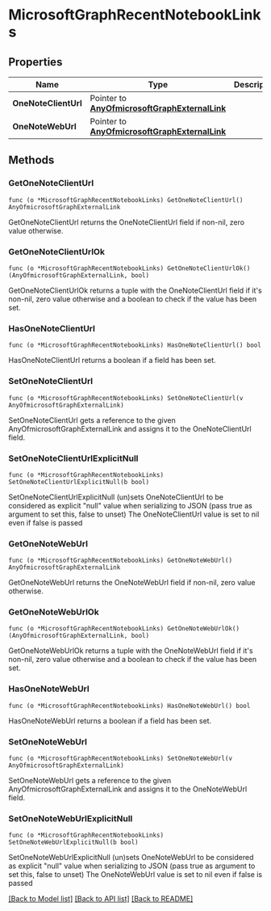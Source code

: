# MicrosoftGraphRecentNotebookLinks

## Properties

Name | Type | Description | Notes
------------ | ------------- | ------------- | -------------
**OneNoteClientUrl** | Pointer to [**AnyOfmicrosoftGraphExternalLink**](anyOf&lt;microsoft.graph.externalLink&gt;.md) |  | [optional] 
**OneNoteWebUrl** | Pointer to [**AnyOfmicrosoftGraphExternalLink**](anyOf&lt;microsoft.graph.externalLink&gt;.md) |  | [optional] 

## Methods

### GetOneNoteClientUrl

`func (o *MicrosoftGraphRecentNotebookLinks) GetOneNoteClientUrl() AnyOfmicrosoftGraphExternalLink`

GetOneNoteClientUrl returns the OneNoteClientUrl field if non-nil, zero value otherwise.

### GetOneNoteClientUrlOk

`func (o *MicrosoftGraphRecentNotebookLinks) GetOneNoteClientUrlOk() (AnyOfmicrosoftGraphExternalLink, bool)`

GetOneNoteClientUrlOk returns a tuple with the OneNoteClientUrl field if it's non-nil, zero value otherwise
and a boolean to check if the value has been set.

### HasOneNoteClientUrl

`func (o *MicrosoftGraphRecentNotebookLinks) HasOneNoteClientUrl() bool`

HasOneNoteClientUrl returns a boolean if a field has been set.

### SetOneNoteClientUrl

`func (o *MicrosoftGraphRecentNotebookLinks) SetOneNoteClientUrl(v AnyOfmicrosoftGraphExternalLink)`

SetOneNoteClientUrl gets a reference to the given AnyOfmicrosoftGraphExternalLink and assigns it to the OneNoteClientUrl field.

### SetOneNoteClientUrlExplicitNull

`func (o *MicrosoftGraphRecentNotebookLinks) SetOneNoteClientUrlExplicitNull(b bool)`

SetOneNoteClientUrlExplicitNull (un)sets OneNoteClientUrl to be considered as explicit "null" value
when serializing to JSON (pass true as argument to set this, false to unset)
The OneNoteClientUrl value is set to nil even if false is passed
### GetOneNoteWebUrl

`func (o *MicrosoftGraphRecentNotebookLinks) GetOneNoteWebUrl() AnyOfmicrosoftGraphExternalLink`

GetOneNoteWebUrl returns the OneNoteWebUrl field if non-nil, zero value otherwise.

### GetOneNoteWebUrlOk

`func (o *MicrosoftGraphRecentNotebookLinks) GetOneNoteWebUrlOk() (AnyOfmicrosoftGraphExternalLink, bool)`

GetOneNoteWebUrlOk returns a tuple with the OneNoteWebUrl field if it's non-nil, zero value otherwise
and a boolean to check if the value has been set.

### HasOneNoteWebUrl

`func (o *MicrosoftGraphRecentNotebookLinks) HasOneNoteWebUrl() bool`

HasOneNoteWebUrl returns a boolean if a field has been set.

### SetOneNoteWebUrl

`func (o *MicrosoftGraphRecentNotebookLinks) SetOneNoteWebUrl(v AnyOfmicrosoftGraphExternalLink)`

SetOneNoteWebUrl gets a reference to the given AnyOfmicrosoftGraphExternalLink and assigns it to the OneNoteWebUrl field.

### SetOneNoteWebUrlExplicitNull

`func (o *MicrosoftGraphRecentNotebookLinks) SetOneNoteWebUrlExplicitNull(b bool)`

SetOneNoteWebUrlExplicitNull (un)sets OneNoteWebUrl to be considered as explicit "null" value
when serializing to JSON (pass true as argument to set this, false to unset)
The OneNoteWebUrl value is set to nil even if false is passed

[[Back to Model list]](../README.md#documentation-for-models) [[Back to API list]](../README.md#documentation-for-api-endpoints) [[Back to README]](../README.md)



